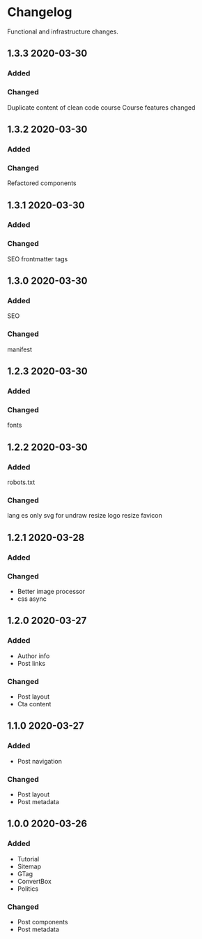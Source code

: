 # Changelog

Functional and infrastructure changes.

## 1.3.3 2020-03-30
### Added

### Changed
Duplicate content of clean code course
Course features changed

## 1.3.2 2020-03-30
### Added

### Changed
Refactored components

## 1.3.1 2020-03-30
### Added

### Changed
SEO frontmatter tags

## 1.3.0 2020-03-30
### Added
SEO

### Changed
manifest


## 1.2.3 2020-03-30
### Added

### Changed
fonts

## 1.2.2 2020-03-30
### Added
robots.txt

### Changed
lang es
only svg for undraw
resize logo
resize favicon

## 1.2.1 2020-03-28
### Added

### Changed
- Better image processor
- css async

## 1.2.0 2020-03-27
### Added
- Author info
- Post links

### Changed
- Post layout
- Cta content

## 1.1.0 2020-03-27
### Added
- Post navigation

### Changed
- Post layout
- Post metadata

## 1.0.0 2020-03-26
### Added
- Tutorial
- Sitemap
- GTag
- ConvertBox
- Politics

### Changed
- Post components
- Post metadata